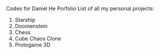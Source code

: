 Codes for Daniel He Porfolio
List of all my personal projects:
1. Starship
2. Doomenstein
3. Chess
4. Cube Chaos Clone
5. Protogame 3D 

